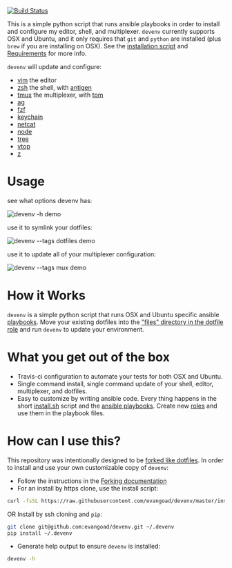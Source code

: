 [![Build Status](https://travis-ci.org/evangoad/devenv.svg?branch=master)](https://travis-ci.org/evangoad/devenv)

This is a simple python script that runs ansible playbooks in order to install
and configure my editor, shell, and multiplexer.  `devenv` currently supports
OSX and Ubuntu, and it only requires that `git` and `python` are installed
(plus `brew` if you are installing on OSX).  See the [installation
script](https://github.com/evangoad/devenv/blob/master/install.sh) and [Requirements](REQUIREMENTS.md) for more info.

`devenv` will update and configure:

- [vim](https://github.com/vim/vim) the editor
- [zsh](https://github.com/zsh-users/zsh) the shell, with [antigen](https://github.com/zsh-users/antigen)
- [tmux](https://github.com/tmux/tmux) the multiplexer, with [tpm](https://github.com/tmux-plugins/tpm)
- [ag](https://github.com/ggreer/the_silver_searcher)
- [fzf](https://github.com/junegunn/fzf) 
- [keychain](https://github.com/funtoo/keychain)
- [netcat](http://netcat.sourceforge.net/)
- [node](https://github.com/nodejs/node)
- [tree](https://linux.die.net/man/1/tree)
- [vtop](https://github.com/MrRio/vtop)
- [z](https://github.com/rupa/z)

# Usage

see what options devenv has:

![devenv -h demo](https://raw.githubusercontent.com/evangoad/devenv/master/img/devenv-h.gif)

use it to symlink your dotfiles:

![devenv --tags dotfiles demo](https://raw.githubusercontent.com/evangoad/devenv/master/img/devenv--tags-dotfiles.gif)

use it to update all of your multiplexer configuration:

![devenv --tags mux demo](https://raw.githubusercontent.com/evangoad/devenv/master/img/devenv--tags-mux.gif)

# How it Works

`devenv` is a simple python script that runs OSX and Ubuntu specific ansible
[playbooks](playbooks/). Move your existing dotfiles into the ["files" directory
in the dotfile role](playbooks/roles/dotfiles/files) and run `devenv` to update
your environment.

# What you get out of the box

- Travis-ci configuration to automate your tests for both OSX and Ubuntu.
- Single command install, single command update of your shell, editor,
  multiplexer, and dotfiles.
- Easy to customize by writing ansible code.  Every thing happens in the short
  [install.sh](https://github.com/evangoad/devenv/blob/master/install.sh) script and the [ansible playbooks](playbooks/).
  Create new [roles](playbooks/roles) and use them in the
  playbook files.

# How can I use this?

This repository was intentionally designed to be [forked like
dotfiles](http://zachholman.com/2010/08/dotfiles-are-meant-to-be-forked/).
In order to install and use your own customizable copy of `devenv`:

- Follow the instructions in the [Forking documentation](FORKING.md)
- For an install by https clone, use the install script:

```bash
curl -fsSL https://raw.githubusercontent.com/evangoad/devenv/master/install.sh | bash
```
  OR Install by ssh cloning and `pip`:

```bash
git clone git@github.com:evangoad/devenv.git ~/.devenv
pip install ~/.devenv
```

- Generate help output to ensure `devenv` is installed:

```bash
devenv -h
```

